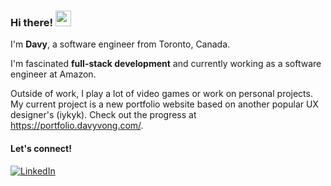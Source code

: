 ### Hi there! <img src="https://emojis.slackmojis.com/emojis/images/1536351075/4594/blob-wave.gif" width="25"/>

I'm **Davy**, a software engineer from Toronto, Canada.

I'm fascinated **full-stack development** and currently working as a software engineer at Amazon.

Outside of work, I play a lot of video games or work on personal projects. My current project is a new portfolio website based on another popular UX designer's (iykyk). Check out the progress at https://portfolio.davyvong.com/.

#### Let's connect!
[<img alt="LinkedIn" src="https://img.shields.io/badge/linkedin-%20?style=for-the-badge&logo=linkedin&logoColor=white&color=%230E76A8">](https://www.linkedin.com/in/davyvong)
